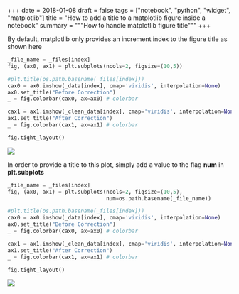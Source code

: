 +++
date = 2018-01-08
draft = false
tags = ["notebook", "python", "widget", "matplotlib"]
title = "How to add a title to a matplotlib figure inside a notebook"
summary = """How to handle matplotlib figure title"""
+++

By default, matplotlib only provides an increment index to the figure title as shown here

```python
_file_name = _files[index]
fig, (ax0, ax1) = plt.subplots(ncols=2, figsize=(10,5))

#plt.title(os.path.basename(_files[index]))
cax0 = ax0.imshow(_data[index], cmap='viridis', interpolation=None)
ax0.set_title("Before Correction")
_ = fig.colorbar(cax0, ax=ax0) # colorbar

cax1 = ax1.imshow(_clean_data[index], cmap='viridis', interpolation=None)
ax1.set_title("After Correction")
_ = fig.colorbar(cax1, ax=ax1) # colorbar

fig.tight_layout()
```

<img src='/img/posts/how_to_add_title_to_matplolib_figure/screen1.png' />

In order to provide a title to this plot, simply add a value to the flag **num** in **plt.subplots**

```python
_file_name = _files[index]
fig, (ax0, ax1) = plt.subplots(ncols=2, figsize=(10,5),
                               num=os.path.basename(_file_name))

#plt.title(os.path.basename(_files[index]))
cax0 = ax0.imshow(_data[index], cmap='viridis', interpolation=None)
ax0.set_title("Before Correction")
_ = fig.colorbar(cax0, ax=ax0) # colorbar

cax1 = ax1.imshow(_clean_data[index], cmap='viridis', interpolation=None)
ax1.set_title("After Correction")
_ = fig.colorbar(cax1, ax=ax1) # colorbar

fig.tight_layout()
```

<img src='/img/posts/how_to_add_title_to_matplolib_figure/screen2.png' />
